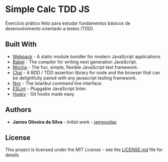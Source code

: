 # Simple Calc TDD JS

Exercício prático feito para estudar fundamentos básicos de desenvolvimento orientado a testes (TDD).

## Built With

* [Webpack](https://webpack.js.org) - A static module bundler for modern JavaScript applications.
* [Babel](https://babeljs.io/) - The compiler for writing next generation JavaScript.
* [Mocha](https://mochajs.org/) - The fun, simple, flexible JavaScript test framework.
* [Chai](http://chaijs.com/) - A BDD / TDD assertion library for node and the browser that can be delightfully paired with any javascript testing framework.
* [Nyc](https://github.com/istanbuljs/nyc) - The Istanbul command line interface.
* [ESLint](https://eslint.org/) - Pluggable JavaScript linter.
* [Husky](https://github.com/typicode/husky) - Git hooks made easy.



## Authors

* **James Oliveira da Silva** - *Initial work* - [jamesodas](https://github.com/jamesodas)


## License

This project is licensed under the MIT License - see the [LICENSE.md](LICENSE.md) file for details


